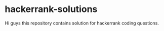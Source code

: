 # hackerrank-solutions
Hi guys this repository contains solution for hackerrank  coding questions.  
